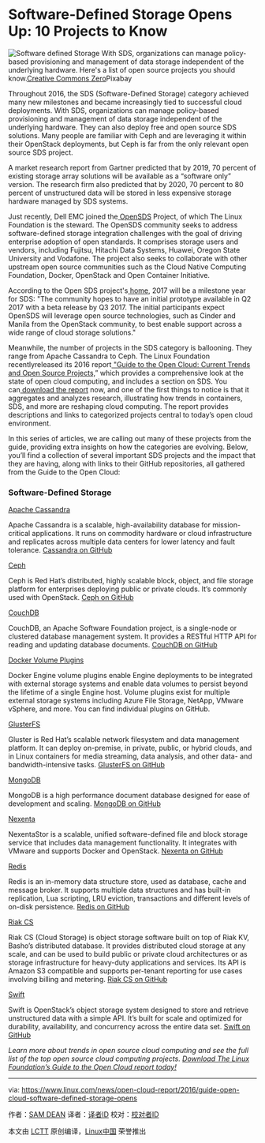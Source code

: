 Software-Defined Storage Opens Up: 10 Projects to Know
============================================================


 ![Software defined Storage](https://www.linux.com/sites/lcom/files/styles/rendered_file/public/software-defined.jpg?itok=fRTy33a8 "Software Defined Storage") 
With SDS, organizations can manage policy-based provisioning and management of data storage independent of the underlying hardware. Here's a list of open source projects you should know.[Creative Commons Zero][1]Pixabay

Throughout 2016, the SDS (Software-Defined Storage) category achieved many new milestones and became increasingly tied to successful cloud deployments. With SDS, organizations can manage policy-based provisioning and management of data storage independent of the underlying hardware. They can also deploy free and open source SDS solutions. Many people are familiar with Ceph and are leveraging it within their OpenStack deployments, but Ceph is far from the only relevant open source SDS project.

A market research report from Gartner predicted that by 2019, 70 percent of existing storage array solutions will be available as a “software only” version. The research firm also predicted that by 2020, 70 percent to 80 percent of unstructured data will be stored in less expensive storage hardware managed by SDS systems.  

Just recently, Dell EMC joined the[ OpenSDS][4] Project, of which The Linux Foundation is the steward. The OpenSDS community seeks to address software-defined storage integration challenges with the goal of driving enterprise adoption of open standards. It comprises storage users and vendors, including Fujitsu, Hitachi Data Systems, Huawei, Oregon State University and Vodafone. The project also seeks to collaborate with other upstream open source communities such as the Cloud Native Computing Foundation, Docker, OpenStack and Open Container Initiative.

According to the Open SDS project's[ home][5], 2017 will be a milestone year for SDS: "The community hopes to have an initial prototype available in Q2 2017 with a beta release by Q3 2017\. The initial participants expect OpenSDS will leverage open source technologies, such as Cinder and Manila from the OpenStack community, to best enable support across a wide range of cloud storage solutions."

Meanwhile, the number of projects in the SDS category is ballooning. They range from Apache Cassandra to Ceph. The Linux Foundation recently[][6]released its 2016 report[ "Guide to the Open Cloud: Current Trends and Open Source Projects,][7]” which provides a comprehensive look at the state of open cloud computing, and includes a section on SDS. You can[ download the report][8] now, and one of the first things to notice is that it aggregates and analyzes research, illustrating how trends in containers, SDS, and more are reshaping cloud computing. The report provides descriptions and links to categorized projects central to today’s open cloud environment.

In this series of articles, we are calling out many of these projects from the guide, providing extra insights on how the categories are evolving. Below, you’ll find a collection of several important SDS projects and the impact that they are having, along with links to their GitHub repositories, all gathered from the Guide to the Open Cloud:

### Software-Defined Storage

[Apache Cassandra][9]

Apache Cassandra is a scalable, high-availability database for mission-critical applications. It runs on commodity hardware or cloud infrastructure and replicates across multiple data centers for lower latency and fault tolerance. [Cassandra on GitHub][10]

[Ceph][11]

Ceph is Red Hat’s distributed, highly scalable block, object, and file storage platform for enterprises deploying public or private clouds. It’s commonly used with OpenStack. [Ceph on GitHub][12]

[CouchDB][13]

CouchDB, an Apache Software Foundation project, is a single-node or clustered database management system. It provides a RESTful HTTP API for reading and updating database documents. [CouchDB on GitHub][14]

[Docker Volume Plugins][15]

Docker Engine volume plugins enable Engine deployments to be integrated with external storage systems and enable data volumes to persist beyond the lifetime of a single Engine host. Volume plugins exist for multiple external storage systems including Azure File Storage, NetApp, VMware vSphere, and more. You can find individual plugins on GitHub.

[GlusterFS][16]

Gluster is Red Hat’s scalable network filesystem and data management platform. It can deploy on-premise, in private, public, or hybrid clouds, and in Linux containers for media streaming, data analysis, and other data- and bandwidth-intensive tasks. [GlusterFS on GitHub][17]

[MongoDB][18]

MongoDB is a high performance document database designed for ease of development and scaling. [MongoDB on GitHub][19]

[Nexenta][20]

NexentaStor is a scalable, unified software-defined file and block storage service that includes data management functionality. It integrates with VMware and supports Docker and OpenStack. [Nexenta on GitHub][21]

[Redis][22]

Redis is an in-memory data structure store, used as database, cache and message broker. It supports multiple data structures and has built-in replication, Lua scripting, LRU eviction, transactions and different levels of on-disk persistence. [Redis on GitHub][23]

[Riak CS][24]

Riak CS (Cloud Storage) is object storage software built on top of Riak KV, Basho’s distributed database. It provides distributed cloud storage at any scale, and can be used to build public or private cloud architectures or as storage infrastructure for heavy-duty applications and services. Its API is Amazon S3 compatible and supports per-tenant reporting for use cases involving billing and metering. [Riak CS on GitHub][25]

[Swift][26]

Swift is OpenStack’s object storage system designed to store and retrieve unstructured data with a simple API. It’s built for scale and optimized for durability, availability, and concurrency across the entire data set. [Swift on GitHub][27]

 _Learn more about trends in open source cloud computing and see the full list of the top open source cloud computing projects. [Download The Linux Foundation’s Guide to the Open Cloud report today!][3]_

--------------------------------------------------------------------------------

via: https://www.linux.com/news/open-cloud-report/2016/guide-open-cloud-software-defined-storage-opens

作者：[SAM DEAN][a]
译者：[译者ID](https://github.com/译者ID)
校对：[校对者ID](https://github.com/校对者ID)

本文由 [LCTT](https://github.com/LCTT/TranslateProject) 原创编译，[Linux中国](https://linux.cn/) 荣誉推出

[a]:https://www.linux.com/users/sam-dean
[1]:https://www.linux.com/licenses/category/creative-commons-zero
[2]:https://www.linux.com/files/images/software-definedjpg
[3]:http://bit.ly/2eHQOwy
[4]:http://ctt.marketwire.com/?release=11G125514-001&id=10559023&type=0&url=https%3A%2F%2Fwww.opensds.io%2F
[5]:https://www.opensds.io/
[6]:https://www.linux.com/blog/linux-foundation-issues-2016-guide-open-source-cloud-projects
[7]:http://ctt.marketwire.com/?release=11G120876-001&id=10172077&type=0&url=http%3A%2F%2Fgo.linuxfoundation.org%2Frd-open-cloud-report-2016-pr
[8]:http://go.linuxfoundation.org/l/6342/2016-10-31/3krbjr
[9]:http://cassandra.apache.org/
[10]:https://github.com/apache/cassandra
[11]:http://ceph.com/
[12]:https://github.com/ceph/ceph
[13]:http://couchdb.apache.org/
[14]:https://github.com/apache/couchdb
[15]:https://docs.docker.com/engine/extend/plugins_volume/
[16]:https://www.gluster.org/
[17]:https://github.com/gluster/glusterfs
[18]:https://www.mongodb.com/
[19]:https://github.com/mongodb/mongo
[20]:https://nexenta.com/
[21]:https://github.com/Nexenta
[22]:http://redis.io/
[23]:https://github.com/antirez/redis
[24]:http://docs.basho.com/riak/cs/2.1.1/
[25]:https://github.com/basho/riak_cs
[26]:https://wiki.openstack.org/wiki/Swift
[27]:https://github.com/openstack/swift
